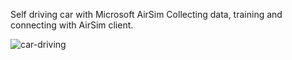 Self driving car with Microsoft AirSim 
Collecting data, training and connecting with AirSim client.

![car-driving](car_driving.gif)



